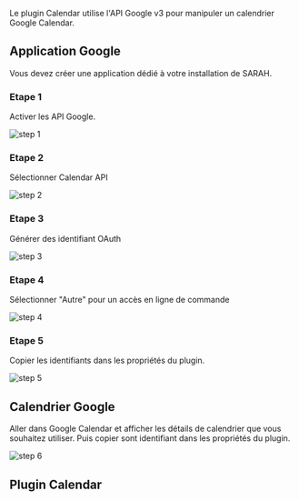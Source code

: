 
Le plugin Calendar utilise l'API Google v3 pour manipuler un calendrier Google Calendar.

## Application Google

Vous devez créer une application dédié à votre installation de SARAH.

### Etape 1

Activer les API Google.

![step 1](/plugin/calendar/www/docs/step1.jpg)

### Etape 2

Sélectionner Calendar API

![step 2](/plugin/calendar/www/docs/step2.jpg)

### Etape 3

Générer des identifiant OAuth

![step 3](/plugin/calendar/www/docs/step3.jpg)

### Etape 4

Sélectionner "Autre" pour un accès en ligne de commande

![step 4](/plugin/calendar/www/docs/step4.jpg)

### Etape 5

Copier les identifiants dans les propriétés du plugin.

![step 5](/plugin/calendar/www/docs/step5.jpg)

## Calendrier Google

Aller dans Google Calendar et afficher les détails de calendrier que vous souhaitez utiliser. Puis copier sont identifiant dans les propriétés du plugin.

![step 6](/plugin/calendar/www/docs/step6.jpg)

## Plugin Calendar
